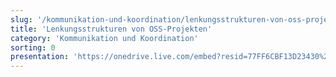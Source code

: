 ```yaml
---
slug: '/kommunikation-und-koordination/lenkungsstrukturen-von-oss-projekten​'
title: 'Lenkungsstrukturen von OSS-Projekten​'
category: 'Kommunikation und Koordination'
sorting: 0
presentation: 'https://onedrive.live.com/embed?resid=77FF6CBF13D23430%21108929&authkey=%21AATIASZgqP4lOwM&em=2&wdAr=1.7777777777777777'
---
```

